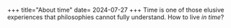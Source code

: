 +++
title="About time"
date= 2024-07-27
+++
Time is one of those elusive experiences that philosophies cannot fully understand. How to live *in time*?
